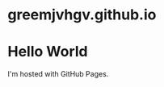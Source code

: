 # greemjvhgv.github.io
<html>
<body>
<h1>Hello World</h1>
<p>I'm hosted with GitHub Pages.</p>
</body>
</html>